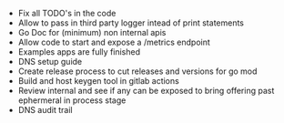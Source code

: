 - Fix all TODO's in the code
- Allow to pass in third party logger intead of print statements
- Go Doc for (minimum) non internal apis
- Allow code to start and expose a /metrics endpoint
- Examples apps are fully finished
- DNS setup guide
- Create release process to cut releases and versions for go mod
- Build and host keygen tool in gitlab actions
- Review internal and see if any can be exposed to bring offering past ephermeral in process stage
- DNS audit trail